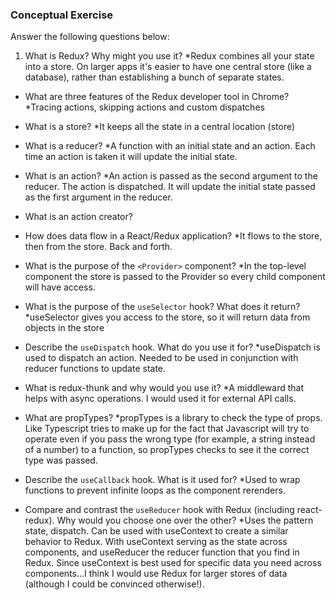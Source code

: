 ### Conceptual Exercise

Answer the following questions below:

1. What is Redux? Why might you use it?
  *Redux combines all your state into a store.  On larger apps it's easier to have one central store (like a database), rather than
  establishing a bunch of separate states.

- What are three features of the Redux developer tool in Chrome?
  *Tracing actions, skipping actions and custom dispatches

- What is a store?
  *It keeps all the state in a central location (store)

- What is a reducer?
  *A function with an initial state and an action.  Each time an action is taken it will update the initial state.

- What is an action?
    *An action is passed as the second argument to the reducer.  The action is dispatched.  It will update the initial state passed as the first argument in the reducer. 
- What is an action creator?

- How does data flow in a React/Redux application?
  *It flows to the store, then from the store.  Back and forth.  
- What is the purpose of the `<Provider>` component?
    *In the top-level component the store is passed to the Provider so every child component will have access.
- What is the purpose of the `useSelector` hook? What does it return?
  *useSelector gives you access to the store, so it will return data from objects in the store 

- Describe the `useDispatch` hook. What do you use it for?
  *useDispatch is used to dispatch an action.  Needed to be used in conjunction with reducer functions to update state.

- What is redux-thunk and why would you use it?
  *A middleward that helps with async operations.  I would used it for external API calls.

- What are propTypes?
*propTypes is a library to check the type of props.  Like Typescript tries to make up for the fact that Javascript will try to operate even if you pass the wrong type (for example, a string instead of a number) to a function, so propTypes checks to see it the correct type was passed. 
- Describe the `useCallback` hook.  What is it used for?
  *Used to wrap functions to prevent infinite loops as the component rerenders.

- Compare and contrast the `useReducer` hook with Redux (including react-redux).  Why would you choose one over the other?
     *Uses the pattern state, dispatch.  Can be used with useContext to create a similar behavior to Redux.  With useContext serving as the state across components, and useReducer the reducer function that you find in Redux.  Since useContext is best used for specific data you need across components...I think I would use Redux for larger stores of data (although I could be convinced otherwise!).   
